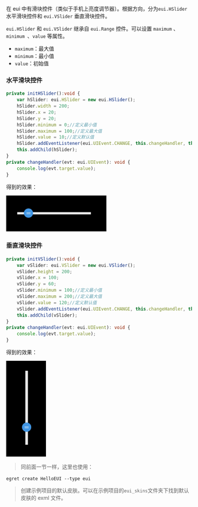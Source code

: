 在 eui 中有滑块控件（类似于手机上亮度调节器）。根据方向，分为`eui.HSlider` 水平滑块控件和 `eui.VSlider` 垂直滑块控件。

`eui.HSlider` 和 `eui.VSlider` 继承自 `eui.Range` 控件。可以设置 `maximum` 、`minimum `、`value` 等属性。

* `maximum`：最大值
* `minimum`：最小值
* `value`：初始值

### 水平滑块控件
``` TypeScript
private initHSlider():void {
    var hSlider: eui.HSlider = new eui.HSlider();
    hSlider.width = 200;
    hSlider.x = 20;
    hSlider.y = 20;
    hSlider.minimum = 0;//定义最小值
    hSlider.maximum = 100;//定义最大值
    hSlider.value = 10;//定义默认值
    hSlider.addEventListener(eui.UIEvent.CHANGE, this.changeHandler, this);
    this.addChild(hSlider);
}
private changeHandler(evt: eui.UIEvent): void {
    console.log(evt.target.value);
}
```
得到的效果：

![](56015a0c6ebed.png)

### 垂直滑块控件
``` TypeScript
private initVSlider():void {
    var vSlider: eui.VSlider = new eui.VSlider();
    vSlider.height = 200;
    vSlider.x = 100;
    vSlider.y = 60;
    vSlider.minimum = 100;//定义最小值
    vSlider.maximum = 200;//定义最大值
    vSlider.value = 120;//定义默认值
    vSlider.addEventListener(eui.UIEvent.CHANGE, this.changeHandler, this);
    this.addChild(vSlider);
}
private changeHandler(evt: eui.UIEvent): void {
    console.log(evt.target.value);
}
```
得到的效果：

![](56015a1432390.png)



> 同前面一节一样，这里也使用：
```
egret create HelloEUI --type eui
```
> 创建示例项目的默认皮肤。可以在示例项目的`eui_skins`文件夹下找到默认皮肤的 exml 文件。